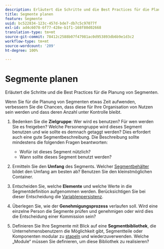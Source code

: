 ```yaml
---
description: Erläutert die Schritte und die Best Practices für die Planung von Segmenten.
title: Segmente planen
feature: Segmente
uuid: bc522834-123c-457d-bde7-db7c5c97077f
exl-id: ad4c6078-6f77-428e-b1f1-168f80d02668
translation-type: tm+mt
source-git-commit: 78412c2588b07f47981ac0d953893db6b9e1d3c2
workflow-type: tm+mt
source-wordcount: '209'
ht-degree: 100%

---
```


# Segmente planen

Erläutert die Schritte und die Best Practices für die Planung von Segmenten.

Wenn Sie für die Planung von Segmenten etwas Zeit aufwenden, verbessern Sie die Chancen, dass diese für Ihre Organisation von Nutzen sein werden und dass deren Anzahl unter Kontrolle bleibt.

1. Bedenken Sie die **Zielgruppe**: Wer wird es benutzen? Für wen werden Sie es freigeben? Welche Personengruppe wird dieses Segment benutzen und wie sollte es demnach getaggt werden? Dies erfordert auch eine gute Segmentbeschreibung. Die Beschreibung sollte mindestens die folgenden Fragen beantworten:

   * Wofür ist dieses Segment nützlich?
   * Wann sollte dieses Segment benutzt werden?

1. Ermitteln Sie den **Umfang** des Segments. Welcher [Segmentbehälter](/help/components/segmentation/seg-overview.md) bildet den Umfang am besten ab? Benutzen Sie den kleinstmöglichen Container.

1. Entscheiden Sie, welche **Elemente** und welche Werte in die Segmentdefinition aufgenommen werden. Berücksichtigen Sie bei dieser Entscheidung die [Variablenpersistenz](/help/components/segmentation/seg-overview.md).

1. Überlegen Sie, wie der **Genehmigungsprozess** verlaufen soll. Wird eine einzelne Person die Segmente prüfen und genehmigen oder wird dies die Entscheidung einer Kommission sein?
1. Definieren Sie Ihre Segmente mit Blick auf eine **Segmentbibliothek**, die Unternehmensbenutzern die Möglichkeit gibt, Segmentteile oder Komponenten modular zu [stapeln](/help/components/segmentation/segmentation-workflow/seg-build.md) und wiederzuverwenden. Welche „Module“ müssen Sie definieren, um diese Bibliothek zu realisieren?
